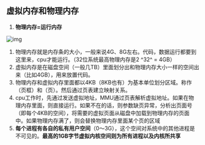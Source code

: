 ## 虚拟内存和物理内存

1. **物理内存=运行内存**

![img](https://img-blog.csdn.net/20180830114901391?watermark/2/text/aHR0cHM6Ly9ibG9nLmNzZG4ubmV0L2x2eWliaW44OTA=/font/5a6L5L2T/fontsize/400/fill/I0JBQkFCMA==/dissolve/70)



1. 物理内存就是内存条的大小，一般来说4G、8G左右。代码，数据运行都要到这里来，cpu才能运行。（32位系统最高物理内存是2 ^32^ = 4GB）
2. 虚拟内存是在磁盘空间（一般几TB）里面划分出和物理内存大小一样的空间出来（比如4GB），用来放置代码。
3. 物理内存和虚拟内存里面都以4KB（8KB也有）为基本单位划分区域。称作（页框）和（页）。然后通过页表建立映射关系。
4. cpu工作时，先通过发送虚拟地址，MMU通过页表解析虚拟地址。如果在物理内存里面，则直接运行。如果不在的话，则参数缺页异常，分析出页面号（即每个4KB的空间），将需要的虚拟页面从磁盘中加载到物理内存的页面中。如果物理内存满了，则会替换物理内存里面某个页的区域
5. **每个进程有各自的私有用户空间**（0～3G），这个空间对系统中的其他进程是不可见的。**最高的1GB字节虚拟内核空间则为所有进程以及内核所共享**